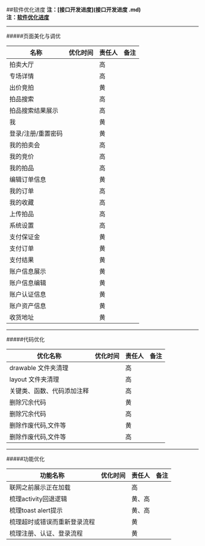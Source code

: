 ##软件优化进度
**注：[接口开发进度](接口开发进度 .md)**   
**注：[软件优化进度](软件优化进度.md)**  

---

#####页面美化与调优

| 名称 | 优化时间 | 责任人 | 备注 | 
|----------|------|------|-----|
| 拍卖大厅 | | 高 | |
| 专场详情 | | 高 | |
| 出价竞拍 | | 黄 | |
| 拍品搜索 | | 高 | |
| 拍品搜索结果展示 | | 高 | |
| 我 | | 黄 | |
| 登录/注册/重置密码 | | 黄 | |
| 我的拍卖会 | | 高 | |
| 我的竞价 | | 高 | |
| 我的拍品 | | 高 | |
| 编辑订单信息 | | 黄 | |
| 我的订单 | | 高 | |
| 我的收藏 | | 高 | |
| 上传拍品 | | 高 | |
| 系统设置 | | 高 | |
| 支付保证金 | | 黄 | |
| 支付订单 | | 黄 | |
| 支付结果 | | 黄 | |
| 账户信息展示 | | 黄 | |
| 账户信息编辑 | | 黄 | |
| 账户认证信息 | | 黄 | |
| 账户资产信息 | | 黄 | |
| 收货地址 | | 黄 | |

---
#####代码优化

| 优化名称 | 优化时间 | 责任人 | 备注 | 
|----------|------|------|-----|
| drawable 文件夹清理 | | 高 | |
| layout 文件夹清理 | | 高 | |
| 关键类、函数、代码添加注释 | | 高 | |
| 删除冗余代码 | | 黄 | |
| 删除冗余代码 | | 高 | |
| 删除作废代码,文件等 | | 黄 | |
| 删除作废代码,文件等 | | 高 | |

---
#####功能优化

| 功能名称 | 优化时间 | 责任人 | 备注 | 
|----------|------|------|-----|
| 联网之前展示正在加载 | | 高 | |
| 梳理activity回退逻辑 | | 黄、高 | |
| 梳理toast alert提示 | | 黄、高 | |
| 梳理超时或错误而重新登录流程 | | 黄| |
| 梳理注册、认证、登录流程 | | 黄| |






